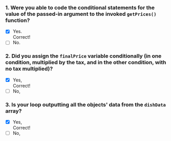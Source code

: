 ### 1. Were you able to code the conditional statements for the value of the passed-in argument to the invoked `getPrices()` function?

- [x] Yes. <br>
      Correct!
- [ ] No.

### 2. Did you assign the `finalPrice` variable conditionally (in one condition, multiplied by the tax, and in the other condition, with no tax multiplied)?

- [x] Yes, <br>
      Correct!
- [ ] No,

### 3. Is your loop outputting all the objects' data from the `dishData` array?

- [x] Yes, <br>
      Correct!
- [ ] No,
